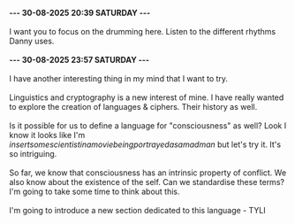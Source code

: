 <b>--- 30-08-2025 20:39 SATURDAY ---</b>
<br/><br/>
I want you to focus on the drumming here. Listen to the different rhythms Danny uses.
<br/><br/>
<b>--- 30-08-2025 23:57 SATURDAY ---</b>
<br/><br/>
I have another interesting thing in my mind that I want to try.
<br/><br/>
Linguistics and cryptography is a new interest of mine. I have really wanted to explore the creation of languages & ciphers. Their history as well.
<br/><br/>
Is it possible for us to define a language for "consciousness" as well? Look I know it looks like I'm _insertsomescientistinamoviebeingportrayedasamadman_ but let's try it. It's so intriguing.
<br/><br/>
So far, we know that consciousness has an intrinsic property of conflict. We also know about the existence of the self. Can we standardise these terms? I'm going to take some time to think about this.
<br/><br/>
I'm going to introduce a new section dedicated to this language - TYLI